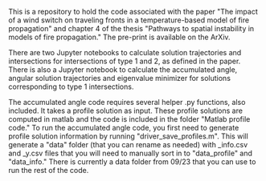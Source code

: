 This is a repository to hold the code associated with the paper "The impact of a wind switch on traveling fronts in a temperature-based model  of fire propagation" and chapter 4 of the thesis "Pathways to spatial instability in models of fire propagation." The pre-print is available on the ArXiv. 

There are two Jupyter notebooks to calculate solution trajectories and intersections for intersections of type 1 and 2, as defined in the paper. There is also a Jupyter notebook to calculate the accumulated angle, angular solution trajectories and eigenvalue minimizer for solutions corresponding to type 1 intersections.

The accumulated angle code requires several helper .py functions, also included. It takes a profile solution as input. These profile solutions are computed in matlab and the code is included in the folder "Matlab profile code." To run the accumulated angle code, you first need to generate profile solution information by running "driver_save_profiles.m". This will generate a "data" folder (that you can rename as needed) with _info.csv and _y.csv files that you will need to manually sort in to "data_profile" and "data_info." There is currently a data folder from 09/23 that you can use to run the rest of the code.

